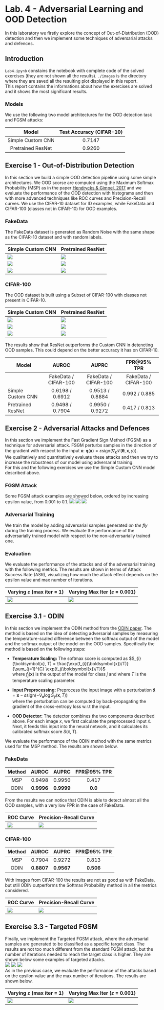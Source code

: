 # Lab. 4 - Adversarial Learning and OOD Detection
In this laboratory we firstly explore the concept of Out-of-Distribution (OOD) detection and then we implement some techniques of adversarial attacks and defences.

## Introduction
`Lab4.ipynb` constains the notebook with complete code of the solved exercises (they are not shown all the results).
`./images` is the directory where they are saved all the resulting plot displayed in this report.  
This report contains the informations about how the exercises are solved and it shows the most significant results.

### Models
We use the following two model architectures for the OOD detection task and FGSM attacks:

| Model | Test Accuracy (CIFAR-10)|
|:--------------------:|:---------------:|
|Simple Custom CNN   | 0.7147 |
|Pretrained ResNet   | 0.9260 |

## Exercise 1 - Out-of-Distribution Detection
In this section we build a simple OOD detection pipeline using some simple architectures. We OOD scorse are computed using the Maximum Softmax Probability (MSP) as in the paper [Hendrycks & Gimpel, 2017](https://arxiv.org/abs/1610.02136) and we evaluate the performance of the OOD detection with histograms and then with more advanced techniques like ROC curves and Precision-Recall curves.
We use the CIFAR-10 dataset for ID examples, while FakeData and CIFAR-100 (classes not in CIFAR-10) for OOD examples.

### FakeData
The FakeData dataset is generated as Random Noise with the same shape as the CIFAR-10 dataset and with random labels.

| Simple Custom CNN | Pretrained ResNet |
|--------------------|---------------|
|![](./images/hist_cnn_fake.png)|![](./images/hist_resnet_fake.png)|
|![](./images/roc_cnn_fake.png)|![](./images/roc_resnet_fake.png)|
|![](./images/prc_cnn_fake.png)|![](./images/prc_resnet_fake.png)|

### CIFAR-100
The OOD dataset is built using a Subset of CIFAR-100 with classes not present in CIFAR-10.

| Simple Custom CNN | Pretrained ResNet |
|--------------------|---------------|
|![](./images/hist_cnn_cifar100.png)|![](./images/hist_resnet_cifar100.png)|
|![](./images/roc_cnn_cifar100.png)|![](./images/roc_resnet_cifar100.png)|
|![](./images/prc_cnn_cifar100.png)|![](./images/prc_resnet_cifar100.png)|  

The results show that ResNet outperforms the Custom CNN in detencting OOD samples. This could depend on the better accuracy it has on CIFAR-10.  

<div align="center">

| Model | AUROC | AUPRC | FPR@95% TPR |
|--------------------|:-----------------------:|:-----------------------:|:-----------------------:|
| | FakeData / CIFAR-100 | FakeData / CIFAR-100 | FakeData / CIFAR-100 |
|Simple Custom CNN   | 0.6198 / 0.6912 | 0.9513 / 0.8884 | 0.992 / 0.885 |
|Pretrained ResNet   | 0.9498 / 0.7904 | 0.9950 / 0.9272 | 0.417 / 0.813 |

</div>

## Exercise 2 - Adversarial Attacks and Defences
In this section we implement the Fast Gradient Sign Method (FGSM) as a technique for adversarial attack.
FSGM perturbs samples in the direction of the gradient with respect to the input $\mathbf{x}$: $\boldsymbol{\eta}(\mathbf{x}) = \varepsilon \mathrm{sign}(\nabla_{\mathbf{x}} \mathcal{L}(\boldsymbol{\theta}, \mathbf{x}, y))$.   
We qualitatively and quantitatively evaluate these attacks and then we try to increase the robustness of our model using adversarial training.  
For this and the following exercises we use the Simple Custom CNN model described above.

### FGSM Attack
Some FGSM attack examples are showed below, ordered by increasing epsilon value, from 0.001 to 0.1.
![](./images/fgsm1.png)
![](./images/fgsm4.png)
![](./images/fgsm5.png)

### Adversarial Training
We train the model by adding adversarial samples generated *on the fly* during the training process. We evaluate the performance of the adversarially trained model with respect to the non-adversarially trained one.

### Evaluation
We evaluate the performance of the attacks and of the adversarial training with the following metrics. The results are shown in terms of Attack Success Rate (ASR), visualizing how much the attack effect depends on the epsilon value and max number of iterations.

| Varying $\varepsilon$ (max iter = 1) | Varying Max Iter ($\varepsilon$ = 0.001) |
|--------------------|---------------------|
|![](./images/adv_train_eps.png) | ![](./images/adv_train_iters.png)|

## Exercise 3.1 - ODIN
In this section we implement the ODIN method from the [ODIN paper](https://arxiv.org/abs/1706.02690). The method is based on the idea of detecting adversarial samples by measuring the temperature-scaled difference between the softmax output of the model and the softmax output of the model on the OOD samples.
Specifically the method is based on the following steps:
- **Temperature Scaling:** The softmax score is computed as $S_{i}(\boldsymbol{x}, T) = \frac{\exp(f_{i}(\boldsymbol{x})/T)}{\sum_{j=1}^{C} \exp(f_j(\boldsymbol{x})/T)}$  
where $f_j(\boldsymbol{x})$ is the output of the model for class $j$ and where $T$ is the temperature scaling parameter.
- **Input Preprocessing:** Preprocess the input image with a perturbation $\boldsymbol{\tilde{x}} = \boldsymbol{x} - \varepsilon \mathrm{sign}(-\nabla_{\mathbf{x}} \log S_{\hat{y}}(\boldsymbol{x}, T))$  
where the perturbation can be computed by back-propagating the gradient of the cross-entropy loss w.r.t the input.

- **OOD Detector:** The detector combines the two components described above. For each image $x$, we first calculate the preprocessed input $\tilde{x}$. Next, it feeds this input into the neural network, and it calculates its calibrated softmax score $S(\tilde{x}, T)$.  

We evaluate the performance of the ODIN method with the same metrics used for the MSP method. The results are shown below.

### FakeData

<div align="center">

| Method | AUROC | AUPRC | FPR@95% TPR |
|:--------:|:--------:|:--------:|:--------:|
| MSP    | 0.9498 | 0.9950 | 0.417 |
| ODIN   | **0.9996** | **0.9999** | **0.0** |

</div>

From the results we can notice that ODIN is able to detect almost all the OOD samples, with a very low FPR in the case of FakeData.

| ROC Curve | Precision-Recall Curve |
|-----------|-------------------------|
|![](./images/roc_msp_odin_resnet_fake.png)|![](./images/prc_msp_odin_resnet_fake.png)|

### CIFAR-100

<div align="center">

| Method | AUROC | AUPRC | FPR@95% TPR |
|:-------:|:--------:|:--------:|:--------:|
| MSP    | 0.7904 | 0.9272 | 0.813 |
| ODIN   | **0.8807** | **0.9567** | **0.506** |
</div>

With images from CIFAR-100 the results are not as good as with FakeData, but still ODIN outperforms the Softmax Probability method in all the metrics considered.

| ROC Curve | Precision-Recall Curve |
|-----------|-------------------------|
|![](./images/roc_msp_odin_resnet_cifar100.png)|![](./images/prc_msp_odin_resnet_cifar100.png)|

## Exercise 3.3 - Targeted FGSM
Finally, we implement the Targeted FGSM attack, where the adversarial samples are generated to be classified as a specific target class. The results are not too much different from the standard FGSM attack, but the number of iterations needed to reach the target class is higher. They are shown below some examples of targeted attacks.  
![](./images/fgsmt1.png)
![](./images/fgsmt2.png)
![](./images/fgsmt3.png)  
As in the previous case, we evaluate the performance of the attacks based on the epsilon value and the max number of iterations. The results are shown below.

| Varying $\varepsilon$ (max iter = 1) | Varying Max Iter ($\varepsilon$ = 0.001) |
|--------------------|---------------------|
|![](./images/fgsmt_eps.png) | ![](./images/fgsmt_iters.png)|
